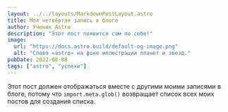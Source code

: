 ```yaml
---
layout: ../../layouts/MarkdownPostLayout.astro
title: Моя четвёртая запись в блоге
author: Ученик Astro
description: "Этот пост появится сам по себе!"
image:
  url: "https://docs.astro.build/default-og-image.png"
  alt: "Слово «astro» на фоне иллюстрации планет и звезд."
pubDate: 2022-08-08
tags: ["astro", "успехи"]
---
```


Этот пост должен отображаться вместе с другими моими записями в блоге, потому что `import.meta.glob()` возвращает список всех моих постов для создания списка.